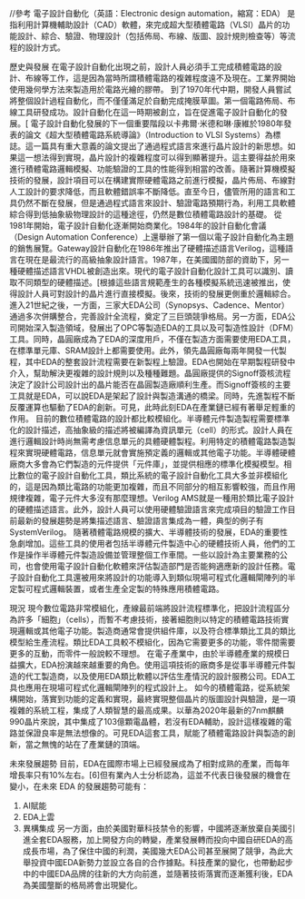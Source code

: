 //參考
電子設計自動化（英語：Electronic design automation，縮寫：EDA）
  是指利用計算機輔助設計（CAD）軟體，來完成超大型積體電路（VLSI）晶片的功能設計、綜合、驗證、物理設計（包括佈局、布線、版圖、設計規則檢查等）等流程的設計方式。

歷史與發展
  在電子設計自動化出現之前，設計人員必須手工完成積體電路的設計、布線等工作，這是因為當時所謂積體電路的複雜程度遠不及現在。工業界開始使用幾何學方法來製造用於電路光繪的膠帶。
  到了1970年代中期，開發人員嘗試將整個設計過程自動化，而不僅僅滿足於自動完成掩膜草圖。第一個電路佈局、布線工具研發成功。設計自動化在這一時期被創立，旨在促進電子設計自動化的發展。[
  電子設計自動化發展的下一個重要階段以卡弗爾·米德和琳·康維於1980年發表的論文《超大型積體電路系統導論》（Introduction to VLSI Systems）為標誌。這一篇具有重大意義的論文提出了通過程式語言來進行晶片設計的新思想。如果這一想法得到實現，晶片設計的複雜程度可以得到顯著提升。這主要得益於用來進行積體電路邏輯模擬、功能驗證的工具的性能得到相當的改善。隨著計算機模擬技術的發展，設計項目可以在構建實際硬體電路之前進行模擬，晶片佈局、布線對人工設計的要求降低，而且軟體錯誤率不斷降低。直至今日，儘管所用的語言和工具仍然不斷在發展，但是通過程式語言來設計、驗證電路預期行為，利用工具軟體綜合得到低抽象級物理設計的這種途徑，仍然是數位積體電路設計的基礎。
  從1981年開始，電子設計自動化逐漸開始商業化。1984年的設計自動化會議（Design Automation Conference）上還舉辦了第一個以電子設計自動化為主題的銷售展覽。Gateway設計自動化在1986年推出了硬體描述語言Verilog，這種語言在現在是最流行的高級抽象設計語言。1987年，在美國國防部的資助下，另一種硬體描述語言VHDL被創造出來。現代的電子設計自動化設計工具可以識別、讀取不同類型的硬體描述。[根據這些語言規範產生的各種模擬系統迅速被推出，使得設計人員可對設計的晶片進行直接模擬。後來，技術的發展更側重於邏輯綜合。
  進入21世紀之後，一方面，三家大EDA公司（Synopsys、Cadence、Mentor）通過多次併購整合，完善設計全流程，奠定了三巨頭競爭格局。另一方面，EDA公司開始深入製造領域，發展出了OPC等製造EDA的工具以及可製造性設計（DFM）工具。同時，晶圓廠成為了EDA的深度用戶，不僅在製造方面需要使用EDA工具，在標準單元庫、SRAM設計上都需要使用。此外，領先晶圓廠每兩年開發一代製程，其中EDA的整套設計流程需要在新製程上驗證。EDA也開始在早期製程研發中介入，幫助解決更複雜的設計規則以及種種難題。晶圓廠提供的Signoff簽核流程決定了設計公司設計出的晶片能否在晶圓製造廠順利生產。而Signoff簽核的主要工具就是EDA，可以說EDA是架起了設計與製造溝通的橋梁。同時，先進製程不斷反覆運算也驅動了EDA的創新。可見，此時此刻EDA在產業鏈已經有著舉足輕重的作用。
  目前的數位積體電路的設計都比較模組化。半導體元件製造製程需要標準化的設計描述，高抽象級的描述將被編譯為資訊單元（cell）的形式。設計人員在進行邏輯設計時尚無需考慮信息單元的具體硬體製程。利用特定的積體電路製造製程來實現硬體電路，信息單元就會實施預定義的邏輯或其他電子功能。半導體硬體廠商大多會為它們製造的元件提供「元件庫」，並提供相應的標準化模擬模型。相比數位的電子設計自動化工具，類比系統的電子設計自動化工具大多並非模組化的，這是因為類比電路的功能更加複雜，而且不同部分的相互影響較強，而且作用規律複雜，電子元件大多沒有那麼理想。Verilog AMS就是一種用於類比電子設計的硬體描述語言。此外，設計人員可以使用硬體驗證語言來完成項目的驗證工作目前最新的發展趨勢是將集描述語言、驗證語言集成為一體，典型的例子有SystemVerilog。
  隨著積體電路規模的擴大、半導體技術的發展，EDA的重要性急劇增加。這些工具的使用者包括半導體元件製造中心的硬體技術人員，他們的工作是操作半導體元件製造設備並管理整個工作車間。一些以設計為主要業務的公司，也會使用電子設計自動化軟體來評估製造部門是否能夠適應新的設計任務。電子設計自動化工具還被用來將設計的功能導入到類似現場可程式化邏輯閘陣列的半定製可程式邏輯裝置，或者生產全定製的特殊應用積體電路。

現況
  現今數位電路非常模組化，產線最前端將設計流程標準化，把設計流程區分為許多「細胞」（cells），而暫不考慮技術，接著細胞則以特定的積體電路技術實現邏輯或其他電子功能。製造商通常會提供組件庫，以及符合標準類比工具的類比模型給生產流程。類比EDA工具較不模組化，因為它需要更多的功能，零件間需要更多的互動，而零件一般說較不理想。
  在電子產業中，由於半導體產業的規模日益擴大，EDA扮演越來越重要的角色。使用這項技術的廠商多是從事半導體元件製造的代工製造商，以及使用EDA類比軟體以評估生產情況的設計服務公司。EDA工具也應用在現場可程式化邏輯閘陣列的程式設計上。
  如今的積體電路，從系統架構開始，落實到功能的定義和實現，最終實現整個晶片的版圖設計與驗證，是一項複雜的系統工程，集成了人類智慧的最高成果。以華為2020年最新的7nm麒麟990晶片來說，其中集成了103億顆電晶體，若沒有EDA輔助，設計這樣複雜的電路並保證良率是無法想像的。可見EDA這套工具，賦能了積體電路設計與製造的創新，當之無愧的站在了產業鏈的頂端。

未來發展趨勢
  目前，EDA在國際市場上已經發展成為了相對成熟的產業，而每年增長率只有10%左右。[6]但有業內人士分析認為，這並不代表日後發展的機會在變小，在未來 EDA 的發展趨勢可能有：
1.  AI賦能
2.  EDA上雲
3.  異構集成
另一方面，由於美國對華科技禁令的影響，中國將逐漸放棄自美國引進全套EDA服務，加上開發方向的轉變，產業發展轉而投向中國自研EDA的高成長市場，為了保住中國的利潤，美國幾大EDA公司甚至展開了競爭，為此大舉投資中國EDA新勢力並設立各自的合作據點。科技產業的變化，也帶動起步中的中國EDA品牌的往新的大方向前進，並隨著技術落實而逐漸獲利後，EDA為美國壟斷的格局將會出現變化。

